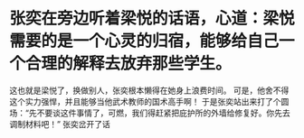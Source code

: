 # 张奕在旁边听着梁悦的话语，心道：梁悦需要的是一个心灵的归宿，能够给自己一个合理的解释去放弃那些学生。
这也就是梁悦了，换做别人，张奕根本懒得在她身上浪费时间。
可是，他舍不得这个实力强悍，并且能够当他武术教师的国术高手啊！
于是张奕站出来打了个圆场：“先不要谈这件事情了，可燃，我们得赶紧把庇护所的外墙给修复好。你先去调制材料吧！”
张奕岔开了话

